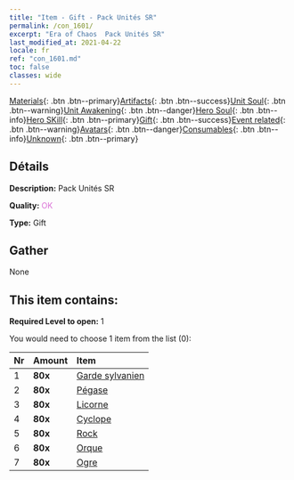 ```yaml
---
title: "Item - Gift - Pack Unités SR"
permalink: /con_1601/
excerpt: "Era of Chaos  Pack Unités SR"
last_modified_at: 2021-04-22
locale: fr
ref: "con_1601.md"
toc: false
classes: wide
---
```

 [Materials](/ItemsFR/){: .btn .btn--primary}[Artifacts](/ItemsFR/Artifacts/){: .btn .btn--success}[Unit Soul](/ItemsFR/UnitSoul/){: .btn .btn--warning}[Unit Awakening](/ItemsFR/UnitAwakening/){: .btn .btn--danger}[Hero Soul](/ItemsFR/HeroSoul/){: .btn .btn--info}[Hero SKill](/ItemsFR/HeroSkill/){: .btn .btn--primary}[Gift](/ItemsFR/Gift/){: .btn .btn--success}[Event related](/ItemsFR/Events/){: .btn .btn--warning}[Avatars](/ItemsFR/Avatars/){: .btn .btn--danger}[Consumables](/ItemsFR/Consumables/){: .btn .btn--info}[Unknown](/ItemsFR/Unknown/){: .btn .btn--primary}

## Détails
 **Description:** Pack Unités SR

 **Quality:** <span style="color: #DA70D6">OK</span>

 **Type:** Gift

## Gather

  None

## This item contains:

 **Required Level to open:** 1

 You would need to choose 1 item from the list (0):

  | Nr | Amount |     Item    |
  |:---|:-------|:------------|
  | 1 |  **80x** | [Garde sylvanien](/fr/Items/unt_203/) |  | 
  | 2 |  **80x** | [Pégase](/fr/Items/unt_202/) |  | 
  | 3 |  **80x** | [Licorne](/fr/Items/unt_204/) |  | 
  | 4 |  **80x** | [Cyclope](/fr/Items/unt_222/) |  | 
  | 5 |  **80x** | [Rock](/fr/Items/unt_221/) |  | 
  | 6 |  **80x** | [Orque](/fr/Items/unt_219/) |  | 
  | 7 |  **80x** | [Ogre](/fr/Items/unt_220/) |  | 
